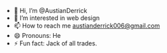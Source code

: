 - 👋 Hi, I’m @AustianDerrick
- 👀 I’m interested in web design
- 📫 How to reach me austianderrick006@gmail.com
- 😄 Pronouns: He
- ⚡ Fun fact: Jack of all trades.

<!---
AustianDerrick/AustianDerrick is a ✨ special ✨ repository because its `README.md` (this file) appears on your GitHub profile.
You can click the Preview link to take a look at your changes.
--->
